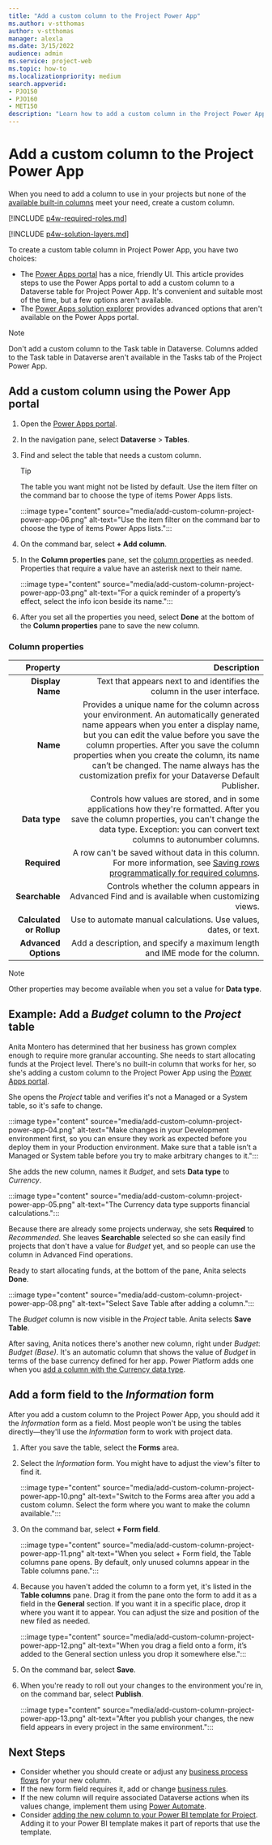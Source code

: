 ```yaml
---
title: "Add a custom column to the Project Power App"
ms.author: v-stthomas
author: v-stthomas
manager: alexla
ms.date: 3/15/2022
audience: admin
ms.service: project-web
ms.topic: how-to
ms.localizationpriority: medium
search.appverid: 
- PJO150
- PJO160
- MET150
description: "Learn how to add a custom column in the Project Power App that can be used across all your projects."
---
```


# Add a custom column to the Project Power App

When you need to add a column to use in your projects but none of the [available built-in columns](/powerapps/maker/model-driven-apps/add-move-or-delete-fields-on-form#create-a-new-column-on-the-table-when-editing-a-form) meet your need, create a custom column.

[!INCLUDE [p4w-required-roles.md](includes/p4w-required-roles.md)]

[!INCLUDE [p4w-solution-layers.md](includes/p4w-solution-layers.md)]

To create a custom table column in Project Power App, you have two choices:

- The [Power Apps portal](https://make.powerapps.com/) has a nice, friendly UI. This article provides steps to use the Power Apps portal to add a custom column to a Dataverse table for Project Power App. It's convenient and suitable most of the time, but a few options aren't available.
- The [Power Apps solution explorer](/powerapps/maker/data-platform/create-edit-field-solution-explorer) provides advanced options that aren't available on the Power Apps portal.

> [!NOTE]
> Don't add a custom column to the Task table in Dataverse. Columns added to the Task table in Dataverse aren't available in the Tasks tab of the Project Power App.

## Add a custom column using the Power App portal

1. Open the [Power Apps portal](https://make.powerapps.com/).
1. In the navigation pane, select **Dataverse** > **Tables**.
1. Find and select the table that needs a custom column.

   > [!TIP]
   > The table you want might not be listed by default. Use the item filter on the command bar to choose the type of items Power Apps lists.

   :::image type="content" source="media/add-custom-column-project-power-app-06.png" alt-text="Use the item filter on the command bar to choose the type of items Power Apps lists.":::

1. On the command bar, select **+ Add column**.
1. In the **Column properties** pane, set the [column properties](#column-properties) as needed. Properties that require a value have an asterisk next to their name.

   :::image type="content" source="media/add-custom-column-project-power-app-03.png" alt-text="For a quick reminder of a property’s effect, select the info icon beside its name.":::

1. After you set all the properties you need, select **Done** at the bottom of the **Column properties** pane to save the new column.

### Column properties

| **Property** | **Description** |
| --: | --: |
| **Display Name** | Text that appears next to and identifies the column in the user interface. |
| **Name** | Provides a unique name for the column across your environment. An automatically generated name appears when you enter a display name, but you can edit the value before you save the column properties. After you save the column properties when you create the column, its name can’t be changed. The name always has the customization prefix for your Dataverse Default Publisher. |
| **Data type** | Controls how values are stored, and in some applications how they're formatted. After you save the column properties, you can't change the data type. Exception: you can convert text columns to autonumber columns. |
| **Required** | A row can't be saved without data in this column. For more information, see [Saving rows programmatically for required columns](/powerapps/maker/data-platform/create-edit-field-portal#saving-rows-programmatically-for-required-columns). |
| **Searchable** | Controls whether the column appears in Advanced Find and is available when customizing views. |
| **Calculated or Rollup** | Use to automate manual calculations. Use values, dates, or text. |
| **Advanced Options** | Add a description, and specify a maximum length and IME mode for the column. |

> [!NOTE]
> Other properties may become available when you set a value for **Data type**.

## Example: Add a *Budget* column to the *Project* table

Anita Montero has determined that her business has grown complex enough to require more granular accounting. She needs to start allocating funds at the Project level. There's no built-in column that works for her, so she's adding a custom column to the Project Power App using the [Power Apps portal](https://make.powerapps.com/).

She opens the *Project* table and verifies it's not a Managed or a System table, so it's safe to change.

:::image type="content" source="media/add-custom-column-project-power-app-04.png" alt-text="Make changes in your Development environment first, so you can ensure they work as expected before you deploy them in your Production environment. Make sure that a table isn’t a Managed or System table before you try to make arbitrary changes to it.":::

She adds the new column, names it *Budget*, and sets **Data type** to *Currency*.

:::image type="content" source="media/add-custom-column-project-power-app-05.png" alt-text="The Currency data type supports financial calculations.":::

Because there are already some projects underway, she sets **Required** to *Recommended*. She leaves **Searchable** selected so she can easily find projects that don't have a value for *Budget* yet, and so people can use the column in Advanced Find operations.

Ready to start allocating funds, at the bottom of the pane, Anita selects **Done**.

:::image type="content" source="media/add-custom-column-project-power-app-08.png" alt-text="Select Save Table after adding a column.":::

The *Budget* column is now visible in the *Project* table. Anita selects **Save Table**.

After saving, Anita notices there's another new column, right under *Budget*: *Budget (Base)*. It's an automatic column that shows the value of *Budget* in terms of the base currency defined for her app. Power Platform adds one when you [add a column with the Currency data type](/powerapps/maker/data-platform/types-of-fields#using-currency-columns).

## Add a form field to the *Information* form

After you add a custom column to the Project Power App, you should add it the *Information* form as a field. Most people won't be using the tables directly&mdash;they'll use the *Information* form to work with project data.

1. After you save the table, select the **Forms** area.
1. Select the *Information* form. You might have to adjust the view's filter to find it.

   :::image type="content" source="media/add-custom-column-project-power-app-10.png" alt-text="Switch to the Forms area after you add a custom column. Select the form where you want to make the column available.":::

1. On the command bar, select **+ Form field**.

   :::image type="content" source="media/add-custom-column-project-power-app-11.png" alt-text="When you select + Form field, the Table columns pane opens. By default, only unused columns appear in the Table columns pane.":::

1. Because you haven't added the column to a form yet, it's listed in the **Table columns** pane. Drag it from the pane onto the form to add it as a field in the **General** section. If you want it in a specific place, drop it where you want it to appear. You can adjust the size and position of the new filed as needed.

   :::image type="content" source="media/add-custom-column-project-power-app-12.png" alt-text="When you drag a field onto a form, it’s added to the General section unless you drop it somewhere else.":::

1. On the command bar, select **Save**.
1. When you're ready to roll out your changes to the environment you're in, on the command bar, select **Publish**.

   :::image type="content" source="media/add-custom-column-project-power-app-13.png" alt-text="After you publish your changes, the new field appears in every project in the same environment.":::

## Next Steps

- Consider whether you should create or adjust any [business process flows](/power-automate/business-process-flows-overview) for your new column.
- If the new form field requires it, add or change [business rules](/powerapps/maker/model-driven-apps/create-business-rules-recommendations-apply-logic-form).
- If the new column will require associated Dataverse actions when its values change, implement them using [Power Automate](/power-automate/connection-cds).
- Consider [adding the new column to your Power BI template for Project](https://support.microsoft.com/office/extend-the-power-bi-template-for-project-for-the-web-23fb86a7-e1b2-45fc-b82b-8f64ae44c51c). Adding it to your Power BI template makes it part of reports that use the template.
